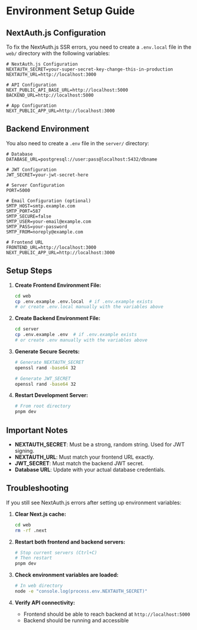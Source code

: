 # Environment Setup Guide

## NextAuth.js Configuration

To fix the NextAuth.js SSR errors, you need to create a `.env.local` file in the `web/` directory with the following variables:

```env
# NextAuth.js Configuration
NEXTAUTH_SECRET=your-super-secret-key-change-this-in-production
NEXTAUTH_URL=http://localhost:3000

# API Configuration
NEXT_PUBLIC_API_BASE_URL=http://localhost:5000
BACKEND_URL=http://localhost:5000

# App Configuration
NEXT_PUBLIC_APP_URL=http://localhost:3000
```

## Backend Environment

You also need to create a `.env` file in the `server/` directory:

```env
# Database
DATABASE_URL=postgresql://user:pass@localhost:5432/dbname

# JWT Configuration
JWT_SECRET=your-jwt-secret-here

# Server Configuration
PORT=5000

# Email Configuration (optional)
SMTP_HOST=smtp.example.com
SMTP_PORT=587
SMTP_SECURE=false
SMTP_USER=your-email@example.com
SMTP_PASS=your-password
SMTP_FROM=noreply@example.com

# Frontend URL
FRONTEND_URL=http://localhost:3000
NEXT_PUBLIC_APP_URL=http://localhost:3000
```

## Setup Steps

1. **Create Frontend Environment File:**
   ```bash
   cd web
   cp .env.example .env.local  # if .env.example exists
   # or create .env.local manually with the variables above
   ```

2. **Create Backend Environment File:**
   ```bash
   cd server
   cp .env.example .env  # if .env.example exists
   # or create .env manually with the variables above
   ```

3. **Generate Secure Secrets:**
   ```bash
   # Generate NEXTAUTH_SECRET
   openssl rand -base64 32
   
   # Generate JWT_SECRET
   openssl rand -base64 32
   ```

4. **Restart Development Server:**
   ```bash
   # From root directory
   pnpm dev
   ```

## Important Notes

- **NEXTAUTH_SECRET**: Must be a strong, random string. Used for JWT signing.
- **NEXTAUTH_URL**: Must match your frontend URL exactly.
- **JWT_SECRET**: Must match the backend JWT secret.
- **Database URL**: Update with your actual database credentials.

## Troubleshooting

If you still see NextAuth.js errors after setting up environment variables:

1. **Clear Next.js cache:**
   ```bash
   cd web
   rm -rf .next
   ```

2. **Restart both frontend and backend servers:**
   ```bash
   # Stop current servers (Ctrl+C)
   # Then restart
   pnpm dev
   ```

3. **Check environment variables are loaded:**
   ```bash
   # In web directory
   node -e "console.log(process.env.NEXTAUTH_SECRET)"
   ```

4. **Verify API connectivity:**
   - Frontend should be able to reach backend at `http://localhost:5000`
   - Backend should be running and accessible 